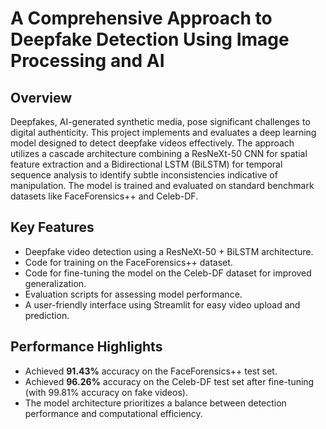 # A Comprehensive Approach to Deepfake Detection Using Image Processing and AI

## Overview

Deepfakes, AI-generated synthetic media, pose significant challenges to digital authenticity. This project implements and evaluates a deep learning model designed to detect deepfake videos effectively. The approach utilizes a cascade architecture combining a ResNeXt-50 CNN for spatial feature extraction and a Bidirectional LSTM (BiLSTM) for temporal sequence analysis to identify subtle inconsistencies indicative of manipulation. The model is trained and evaluated on standard benchmark datasets like FaceForensics++ and Celeb-DF.

## Key Features

* Deepfake video detection using a ResNeXt-50 + BiLSTM architecture.
* Code for training on the FaceForensics++ dataset.
* Code for fine-tuning the model on the Celeb-DF dataset for improved generalization.
* Evaluation scripts for assessing model performance.
* A user-friendly interface using Streamlit for easy video upload and prediction.

## Performance Highlights

* Achieved **91.43%** accuracy on the FaceForensics++ test set.
* Achieved **96.26%** accuracy on the Celeb-DF test set after fine-tuning (with 99.81% accuracy on fake videos).
* The model architecture prioritizes a balance between detection performance and computational efficiency.

